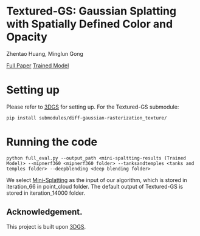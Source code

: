 # Textured-GS: Gaussian Splatting with Spatially Defined Color and Opacity
Zhentao Huang, Minglun Gong

 [Full Paper](https://arxiv.org/abs/2407.09733)
 [Trained Model](https://drive.google.com/file/d/1at3lJv4-R6PjpAKAk-pjyXdO9_RrxPUp/view?usp=sharing)

# Setting up
Please refer to [3DGS](https://github.com/graphdeco-inria/gaussian-splatting) for setting up. For the Textured-GS submodule:

```shell
pip install submodules/diff-gaussian-rasterization_texture/
```

# Running the code
```shell
python full_eval.py --output_path <mini-spaltting-results (Trained Model)> --mipnerf360 <mipnerf360 folder> --tanksandtemples <tanks and temples folder> --deepblending <deep blending folder>
```
We select [Mini-Splatting](https://github.com/fatPeter/mini-splatting) as the input of our algorithm, which is stored in iteration_66 in point_cloud folder. The default output of Textured-GS is stored in iteration_14000 folder.


## Acknowledgement.
This project is built upon [3DGS](https://github.com/graphdeco-inria/gaussian-splatting).
